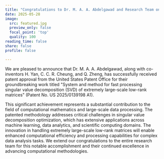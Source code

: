 ```yaml
---
title: "Congratulations to Dr. M. A. A. Abdelgawad and Research Team on Patent Grant"
date: 2025-05-28
image:
  src: featured.jpg
  preview_only: false
  focal_point: 'top'
  quality: 100
reading_time: false
share: false
profile: false

---
```

We are pleased to announce that Dr. M. A. A. Abdelgawad, along with co-inventors H. Yan, C. C. R. Cheung, and Q. Zheng, has successfully received patent approval from the United States Patent Office for their groundbreaking work titled "System and method for fast processing singular value decomposition (SVD) of extremely large-scale low-rank matrices" (Patent No. US 2025/0139198 A1).  
<!--more-->

This significant achievement represents a substantial contribution to the field of computational mathematics and large-scale data processing. The patented methodology addresses critical challenges in singular value decomposition optimization, which has extensive applications across machine learning, data analytics, and scientific computing domains. The innovation in handling extremely large-scale low-rank matrices will enable enhanced computational efficiency and processing capabilities for complex data analysis tasks.
We extend our congratulations to the entire research team for this notable accomplishment and their continued excellence in advancing computational methodologies.
